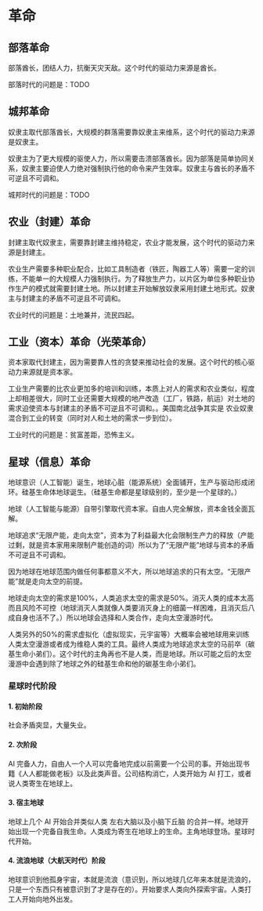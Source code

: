 # 革命

## 部落革命

部落酋长，团结人力，抗衡天灾天敌。这个时代的驱动力来源是酋长。

部落时代的问题是：TODO

## 城邦革命

奴隶主取代部落酋长，大规模的群落需要靠奴隶主来维系，这个时代的驱动力来源是奴隶主。

奴隶主为了更大规模的驱使人力，所以需要击溃部落酋长。因为部落是简单协同关系，奴隶主要迫使人力绝对强制执行他的命令来产生效率。奴隶主与酋长的矛盾不可逆且不可调和。

城邦时代的问题是：TODO

## 农业（封建）革命

封建主取代奴隶主，需要靠封建主维持稳定，农业才能发展，这个时代的驱动力来源是封建主。

农业生产需要多种职业配合，比如工具制造者（铁匠，陶器工人等）需要一定的训练，不能单一的大规模人力强制执行。为了释放生产力，以片区为单位多种职业协作生产的模式就需要封建土地。所以封建主开始解放奴隶采用封建土地形式。奴隶主与封建主的矛盾不可逆且不可调和。

农业时代的问题是：土地兼并，流民四起。

## 工业（资本）革命（光荣革命）

资本家取代封建主，因为需要靠人性的贪婪来推动社会的发展。这个时代的核心驱动力来源就是资本家。

工业生产需要的比农业更加多的培训和训练，本质上对人的需求和农业类似，程度上却相差很大，同时工业还需要大规模的地产改造（工厂，铁路，航运）对土地的需求迫使资本与封建主的矛盾不可逆且不可调和。。美国南北战争其实是 农业奴隶混合到工业的转变（同时对人和土地的需求一步到位）。

工业时代的问题是：贫富差距，恐怖主义。

## 星球（信息）革命

地球意识（人工智能）诞生，地球心脏（能源系统）全面铺开，生产与驱动形成闭环。硅基生命体地球诞生。（硅基生命都是星球级别的，至少是一个星球的。）

地球（人工智能与能源）自带引擎取代资本家。自由人完全解放，资本金钱全面瓦解。

地球追求“无限产能，走向太空”，资本为了利益最大化会限制生产力的释放（产能过剩，就是资本家用来限制产能创造的词）所以为了“无限产能”地球与资本的矛盾不可逆且不可调和。

因为地球在地球范围内做任何事都意义不大，所以地球追求的只有太空。“无限产能”就是走向太空的前提。

地球走向太空的需求是100%，人类追求太空的需求是50%。消灭人类的成本太高而且风险不可控（地球消灭人类就像人类要消灭身上的细菌一样困难，且消灭后八成自身也活不了。）所以地球会选择和人类合作，走向太空漫游时代。

人类另外的50%的需求虚拟化（虚拟现实，元宇宙等）大概率会被地球用来训练人类太空漫游或者成为维稳人类的工具。最终人类成为地球追求太空的马前卒（碳基生命小弟们）。这个时代的主角再也不是人类，而是地球。所以可能之后的太空漫游中会遇到除了地球之外的硅基生命和他的碳基生命小弟们。

### 星球时代阶段

#### 1. 初始阶段

社会矛盾突显，大量失业。

#### 2. 次阶段

AI 完备人力，自由人一个人可以完备地完成以前需要一个公司的事。开始出现书籍《人人都能做老板》以及此类声音。公司结构消亡，人类开始为 AI 打工，或者说人类寄生在地球上。

#### 3. 宿主地球

地球上几个 AI 开始合并类似人类 左右大脑以及小脑下丘脑 的合并一样。地球开始出现一个完备自我生命。人类成为寄生在地球上的生命。主角地球登场。星球时代开始。

#### 4. 流浪地球（大航天时代）阶段

地球意识到他孤身宇宙，本就是流浪（意识到，所以地球几亿年来本就是流浪的，只是一个东西只有被意识到了才是存在的）。开始要求人类向外探索宇宙。人类打工人开始向地外出发。

